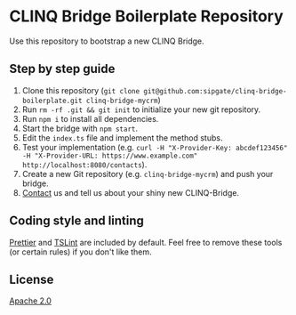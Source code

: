# CLINQ Bridge Boilerplate Repository

Use this repository to bootstrap a new CLINQ Bridge.

## Step by step guide

1. Clone this repository (`git clone git@github.com:sipgate/clinq-bridge-boilerplate.git clinq-bridge-mycrm`)
2. Run `rm -rf .git && git init` to initialize your new git repository.
3. Run `npm i` to install all dependencies.
4. Start the bridge with `npm start`.
5. Edit the `index.ts` file and implement the method stubs.
6. Test your implementation (e.g. `curl -H "X-Provider-Key: abcdef123456" -H "X-Provider-URL: https://www.example.com" http://localhost:8080/contacts`).
7. Create a new Git repository (e.g. `clinq-bridge-mycrm`) and push your bridge.
8. [Contact](mailto:hello@clinq.com) us and tell us about your shiny new CLINQ-Bridge.

## Coding style and linting

[Prettier](https://prettier.io/) and [TSLint](https://palantir.github.io/tslint/) are included by default. Feel free to remove these tools (or certain rules) if you don't like them.

## License

[Apache 2.0](LICENSE)
